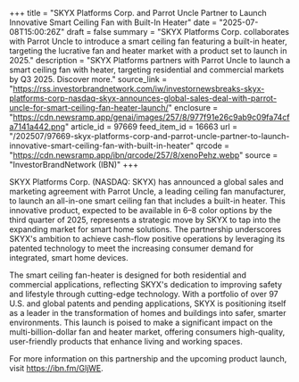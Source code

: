 +++
title = "SKYX Platforms Corp. and Parrot Uncle Partner to Launch Innovative Smart Ceiling Fan with Built-In Heater"
date = "2025-07-08T15:00:26Z"
draft = false
summary = "SKYX Platforms Corp. collaborates with Parrot Uncle to introduce a smart ceiling fan featuring a built-in heater, targeting the lucrative fan and heater market with a product set to launch in 2025."
description = "SKYX Platforms partners with Parrot Uncle to launch a smart ceiling fan with heater, targeting residential and commercial markets by Q3 2025. Discover more."
source_link = "https://rss.investorbrandnetwork.com/iw/investornewsbreaks-skyx-platforms-corp-nasdaq-skyx-announces-global-sales-deal-with-parrot-uncle-for-smart-ceiling-fan-heater-launch/"
enclosure = "https://cdn.newsramp.app/genai/images/257/8/977f91e26c9ab9c09fa74cfa7141a442.png"
article_id = 97669
feed_item_id = 16663
url = "/202507/97669-skyx-platforms-corp-and-parrot-uncle-partner-to-launch-innovative-smart-ceiling-fan-with-built-in-heater"
qrcode = "https://cdn.newsramp.app/ibn/qrcode/257/8/xenoPehz.webp"
source = "InvestorBrandNetwork (IBN)"
+++

<p>SKYX Platforms Corp. (NASDAQ: SKYX) has announced a global sales and marketing agreement with Parrot Uncle, a leading ceiling fan manufacturer, to launch an all-in-one smart ceiling fan that includes a built-in heater. This innovative product, expected to be available in 6–8 color options by the third quarter of 2025, represents a strategic move by SKYX to tap into the expanding market for smart home solutions. The partnership underscores SKYX's ambition to achieve cash-flow positive operations by leveraging its patented technology to meet the increasing consumer demand for integrated, smart home devices.</p><p>The smart ceiling fan-heater is designed for both residential and commercial applications, reflecting SKYX's dedication to improving safety and lifestyle through cutting-edge technology. With a portfolio of over 97 U.S. and global patents and pending applications, SKYX is positioning itself as a leader in the transformation of homes and buildings into safer, smarter environments. This launch is poised to make a significant impact on the multi-billion-dollar fan and heater market, offering consumers high-quality, user-friendly products that enhance living and working spaces.</p><p>For more information on this partnership and the upcoming product launch, visit <a href='https://ibn.fm/GljWE' rel='nofollow' target='_blank'>https://ibn.fm/GljWE</a>.</p>